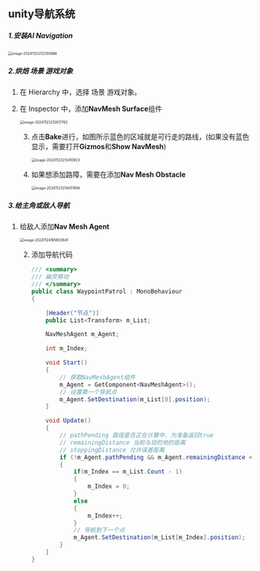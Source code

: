 ## unity导航系统

##### 1.安装AI Navigation

<img src="../../assets/image-20241123212355866.png" alt="image-20241123212355866" style="zoom:50%;" />



##### 2.烘焙 场景 游戏对象

1. 在 Hierarchy 中，选择 场景 游戏对象。 

2. 在 Inspector 中，添加**NavMesh Surface**组件

   <img src="../../assets/image-20241123212817762.png" alt="image-20241123212817762" style="zoom:50%;" />

   3. 点击**Bake**进行，如图所示蓝色的区域就是可行走的路线，(如果没有蓝色显示，需要打开**Gizmos**和**Show NavMesh**)

      <img src="../../assets/image-20241123213410923.png" alt="image-20241123213410923" style="zoom:50%;" /> 

   4. 如果想添加路障，需要在添加**Nav Mesh Obstacle**

      <img src="../../assets/image-20241123214451956.png" alt="image-20241123214451956" style="zoom:50%;" />

##### 3.给主角或敌人导航

1. 给敌人添加**Nav Mesh Agent**

   <img src="../../assets/image-20241124165603841.png" alt="image-20241124165603841" style="zoom:50%;" />

   2. 添加导航代码

      ```c#
      /// <summary>
      /// 幽灵移动
      /// </summary>
      public class WaypointPatrol : MonoBehaviour
      {
      
          [Header("节点")]
          public List<Transform> m_List;
      
          NavMeshAgent m_Agent;
      
          int m_Index;
      
          void Start()
          {
              // 获取NavMeshAgent组件
              m_Agent = GetComponent<NavMeshAgent>();
              // 设置第一个导航点
              m_Agent.SetDestination(m_List[0].position);
          }
      
          void Update()
          {
              // pathPending 路径是否正在计算中，为准备返回true
              // remainingDistance 当前与目的地的距离
              // stoppingDistance 允许误差距离
              if (!m_Agent.pathPending && m_Agent.remainingDistance < m_Agent.stoppingDistance)
              {
                  if(m_Index == m_List.Count - 1)
                  {
                      m_Index = 0;
                  }
                  else
                  {
                      m_Index++;
                  }
                  // 导航到下一个点
                  m_Agent.SetDestination(m_List[m_Index].position);
              }
          }
      }
      ```

      
